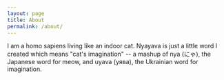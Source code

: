 ```yaml
---
layout: page
title: About
permalink: /about/
---
```


I am a homo sapiens living like an indoor cat. Nyayava is just a little word I created which means "cat's imagination" -- a mashup of nya (にゃ), the Japanese word for meow, and uyava (уява), the Ukrainian word for imagination. 
